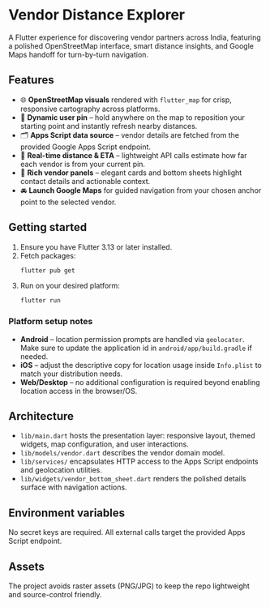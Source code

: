 # Vendor Distance Explorer

A Flutter experience for discovering vendor partners across India, featuring a polished OpenStreetMap interface, smart distance insights, and Google Maps handoff for turn-by-turn navigation.

## Features
- 🌐 **OpenStreetMap visuals** rendered with `flutter_map` for crisp, responsive cartography across platforms.
- 📍 **Dynamic user pin** – hold anywhere on the map to reposition your starting point and instantly refresh nearby distances.
- 🗂️ **Apps Script data source** – vendor details are fetched from the provided Google Apps Script endpoint.
- 🧭 **Real-time distance & ETA** – lightweight API calls estimate how far each vendor is from your current pin.
- 🧾 **Rich vendor panels** – elegant cards and bottom sheets highlight contact details and actionable context.
- 🚘 **Launch Google Maps** for guided navigation from your chosen anchor point to the selected vendor.

## Getting started
1. Ensure you have Flutter 3.13 or later installed.
2. Fetch packages:
   ```bash
   flutter pub get
   ```
3. Run on your desired platform:
   ```bash
   flutter run
   ```

### Platform setup notes
- **Android** – location permission prompts are handled via `geolocator`. Make sure to update the application id in `android/app/build.gradle` if needed.
- **iOS** – adjust the descriptive copy for location usage inside `Info.plist` to match your distribution needs.
- **Web/Desktop** – no additional configuration is required beyond enabling location access in the browser/OS.

## Architecture
- `lib/main.dart` hosts the presentation layer: responsive layout, themed widgets, map configuration, and user interactions.
- `lib/models/vendor.dart` describes the vendor domain model.
- `lib/services/` encapsulates HTTP access to the Apps Script endpoints and geolocation utilities.
- `lib/widgets/vendor_bottom_sheet.dart` renders the polished details surface with navigation actions.

## Environment variables
No secret keys are required. All external calls target the provided Apps Script endpoint.

## Assets
The project avoids raster assets (PNG/JPG) to keep the repo lightweight and source-control friendly.
